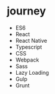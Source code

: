 # journey

* ES6
* React
* React Native
* Typescript
* CSS
* Webpack
* Sass
* Lazy Loading
* Gulp
* Grunt
